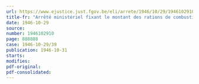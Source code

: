 ```yaml
---
url: https://www.ejustice.just.fgov.be/eli/arrete/1946/10/29/1946102910/justel
title-fr: "Arrêté ministériel fixant le montant des rations de combustibles à usage domestique allouées, pour le mois de novembre 1946, aux entreprises commerciales, industrielles et artisanales, ainsi qu'aux personnes exerçant une profession libérale"
date: 1946-10-29
source:
number: 1946102910
page: 888888
case: 1946-10-29/39
publication: 1946-10-31
starts:
modifies:
pdf-original:
pdf-consolidated:
---
```


